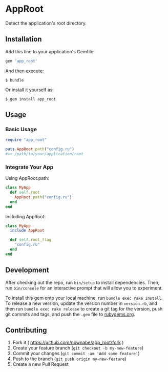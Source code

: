 # AppRoot
Detect the application's root directory.

## Installation

Add this line to your application's Gemfile:

```ruby
gem 'app_root'
```

And then execute:

    $ bundle

Or install it yourself as:

    $ gem install app_root

## Usage
### Basic Usage
```ruby
require "app_root"

puts AppRoot.path("config.ru")
#=> /path/to/your/application/root
```

### Integrate Your App
Using AppRoot.path:

```ruby
class MyApp
  def self.root
    AppRoot.path("config.ru")
  end
end
```

Including AppRoot:

```ruby
class MyApp
  include AppRoot

  def self.root_flag
    "config.ru"
  end
end
```

## Development

After checking out the repo, run `bin/setup` to install dependencies. Then, run `bin/console` for an interactive prompt that will allow you to experiment.

To install this gem onto your local machine, run `bundle exec rake install`. To release a new version, update the version number in `version.rb`, and then run `bundle exec rake release` to create a git tag for the version, push git commits and tags, and push the `.gem` file to [rubygems.org](https://rubygems.org).

## Contributing

1. Fork it ( https://github.com/nownabe/app_root/fork )
2. Create your feature branch (`git checkout -b my-new-feature`)
3. Commit your changes (`git commit -am 'Add some feature'`)
4. Push to the branch (`git push origin my-new-feature`)
5. Create a new Pull Request
